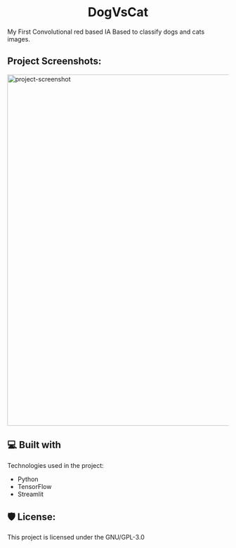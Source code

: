 <h1 align="center" id="title">DogVsCat</h1>

<p id="description">My First Convolutional red based IA Based to classify dogs and cats images.</p>

<h2>Project Screenshots:</h2>

<img src="https://github.com/AdriGDev/MyDogVsCatIA/blob/main/DogVsCat.gif" alt="project-screenshot" width="1500" height="800/">

  
  
<h2>💻 Built with</h2>

Technologies used in the project:

*   Python
*   TensorFlow
*   Streamlit

<h2>🛡️ License:</h2>

This project is licensed under the GNU/GPL-3.0
